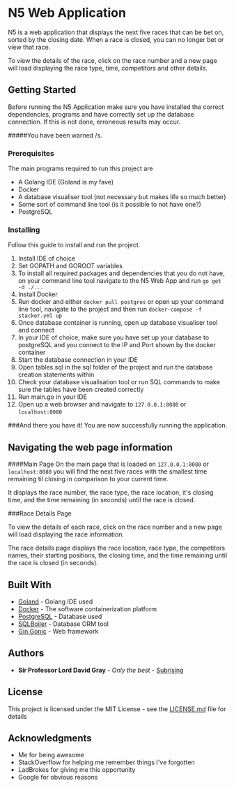 # N5 Web Application

N5 is a web application that displays the next five races that can be bet on, sorted by the closing date.
When a race is closed, you can no longer bet or view that race.

To view the details of the race, click on the race number and a new page will load displaying the race type, time, competitors and other details.

## Getting Started

Before running the N5 Application make sure you have installed the correct dependencies, programs and have correctly set up the database connection. If this is not done, erroneous results may occur.

#####You have been warned /s.


### Prerequisites

The main programs required to run this project are

- A Golang IDE (Goland is my fave)
- Docker
- A database visualiser tool (not necessary but makes life so much better)
- Some sort of command line tool (is it possible to not have one?)
- PostgreSQL

### Installing

Follow this guide to install and run the project.

1. Install IDE of choice
2. Set GOPATH and GOROOT variables
3. To install all required packages and dependencies that you do not have, on your command line tool navigate to the N5 Web App and run ``` go get -d ./... ```
4. Install Docker
5. Run docker and either ``` docker pull postgres ``` or open up your command line tool, navigate to the project and then run ``` docker-compose -f stacker.yml up ```
6. Once database container is running, open up database visualiser tool and connect
7. In your IDE of choice, make sure you have set up your database to postgreSQL and you connect to the IP and Port shown by the docker container
8. Start the database connection in your IDE
9. Open tables.sql in the sql folder of the project and run the database creation statements within
10. Check your database visualisation tool or run SQL commands to make sure the tables have been created correctly
11. Run main.go in your IDE
12. Open up a web browser and navigate to ```127.0.0.1:8080``` or ```localhost:8080```

###And there you have it! You are now successfully running the application. 

## Navigating the web page information

####Main Page
On the main page that is loaded on ```127.0.0.1:8080``` or ```localhost:8080``` you will find the next five races with the smallest time remaining til closing in comparison to your current time. 

It displays the race number, the race type, the race location, it's closing time, and the time remaining (in seconds) until the race is closed.

###Race Details Page

To view the details of each race, click on the race number and a new page will load displaying the race information.

The race details page displays the race location, race type, the competitors names, their starting positions, the closing time, and the time remaining until the race is closed (in seconds).

## Built With

* [Goland](https://www.jetbrains.com/go/) - Golang IDE used
* [Docker](https://www.docker.com/) - The software containerization platform
* [PostgreSQL](https://www.postgresql.org/) - Database used
* [SQLBoiler](https://github.com/volatiletech/sqlboiler) - Database ORM tool
* [Gin Gonic](https://github.com/gin-gonic/gin) - Web framework

## Authors

* **Sir Professor Lord David Gray** - *Only the best* - [Subrising](https://github.com/subrising)

## License

This project is licensed under the MIT License - see the [LICENSE.md](LICENSE.md) file for details

## Acknowledgments

* Me for being awesome
* StackOverflow for helping me remember things I've forgotten
* LadBrokes for giving me this opportunity
* Google for obvious reasons
